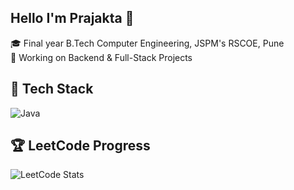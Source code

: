 ## Hello I'm Prajakta 👋

🎓 Final year B.Tech Computer Engineering, JSPM's RSCOE, Pune  
🚀 Working on Backend & Full-Stack Projects 

## 🔧 Tech Stack
![Java](https://img.shields.io/badge/Java-ED8B00?style=for-the-badge&logo=java&logoColor=white)

## 🏆 LeetCode Progress
![LeetCode Stats](https://leetcard.jacoblin.cool/prajakta_satav123?theme=dark&ext=heatmap)

<!--
**satavprajakta/satavprajakta** is a ✨ _special_ ✨ repository because its `README.md` (this file) appears on your GitHub profile.

Here are some ideas to get you started:

- 🔭 I’m currently working on ...
- 🌱 I’m currently learning ...
- 👯 I’m looking to collaborate on ...
- 🤔 I’m looking for help with ...
- 💬 Ask me about ...
- 📫 How to reach me: ...
- 😄 Pronouns: ...
- ⚡ Fun fact: ...
-->
